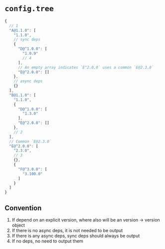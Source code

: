 # `config.tree`

```js
{
  // 1
  "A@1.1.0": [
    "1.1.0",
    // sync deps
    {
      "D@^1.0.0": [
        "1.0.9"
        // 4
      ],
      // An empty array indicates `E^2.0.0` uses a common `E@2.3.0`
      "E@^2.0.0": []
    },
    // async deps
    {}
  ],
  "B@1.1.0": [
    "1.1.0",
    {
      "D@^1.0.0": [
        "1.3.0"
      ],
      "E@^2.0.0": []
    }, 
    // 2
  ],
  // Common `E@2.3.0`
  "E@^2.0.0": [
    "2.3.0", 
    // 3
    {}, 
    {
      "F@^3.0.0": [
        "3.100.0"
      ]
    }
  ]
}
```

## Convention

1. If depend on an explicit version, where also will be an version -> version object
2. If there is no async deps, it is not needed to be output
3. If there is any async deps, sync deps should always be output
4. If no deps, no need to output them


